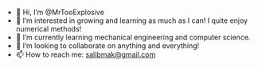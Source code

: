 - 👋 Hi, I’m @MrTooExplosive
- 👀 I’m interested in growing and learning as much as I can! I quite enjoy numerical methods!
- 🌱 I’m currently learning mechanical engineering and computer science.
- 💞️ I’m looking to collaborate on anything and everything!
- 📫 How to reach me: salibmak@gmail.com

<!---
MrTooExplosive/MrTooExplosive is a ✨ special ✨ repository because its `README.md` (this file) appears on your GitHub profile.
You can click the Preview link to take a look at your changes.
--->
